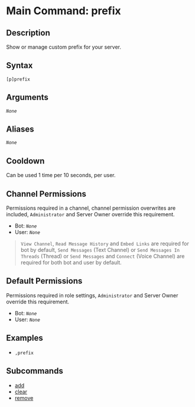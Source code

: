 # Main Command: prefix

## Description

Show or manage custom prefix for your server.

## Syntax

```
[p]prefix
```

## Arguments

*`None`*

## Aliases

*`None`*

## Cooldown

Can be used 1 time per 10 seconds, per user.

## Channel Permissions

Permissions required in a channel, channel permission overwrites are included, `Administrator` and Server Owner override this requirement.

- Bot: *`None`*
- User: *`None`*

> `View Channel`, `Read Message History` and `Embed Links` are required for bot by default, `Send Messages` (Text Channel) or `Send Messages In Threads` (Thread) or `Send Messages` and `Connect` (Voice Channel) are required for both bot and user by default.

## Default Permissions

Permissions required in role settings, `Administrator` and Server Owner override this requirement.

- Bot: *`None`*
- User: *`None`*

## Examples

- `,prefix`

## Subcommands

- [add](./add.md)
- [clear](./clear.md)
- [remove](./remove.md)
